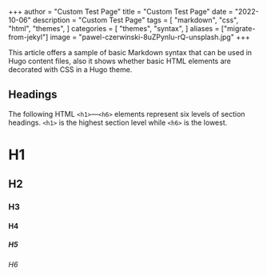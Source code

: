+++
author = "Custom Test Page"
title = "Custom Test Page"
date = "2022-10-06"
description = "Custom Test Page"
tags = [
    "markdown",
    "css",
    "html",
    "themes",
]
categories = [
    "themes",
    "syntax",
]
aliases = ["migrate-from-jekyl"]
image = "pawel-czerwinski-8uZPynIu-rQ-unsplash.jpg"
+++

This article offers a sample of basic Markdown syntax that can be used in Hugo content files, also it shows whether basic HTML elements are decorated with CSS in a Hugo theme.
<!--more-->

## Headings

The following HTML `<h1>`—`<h6>` elements represent six levels of section headings. `<h1>` is the highest section level while `<h6>` is the lowest.

# H1
## H2
### H3
#### H4
##### H5
###### H6
